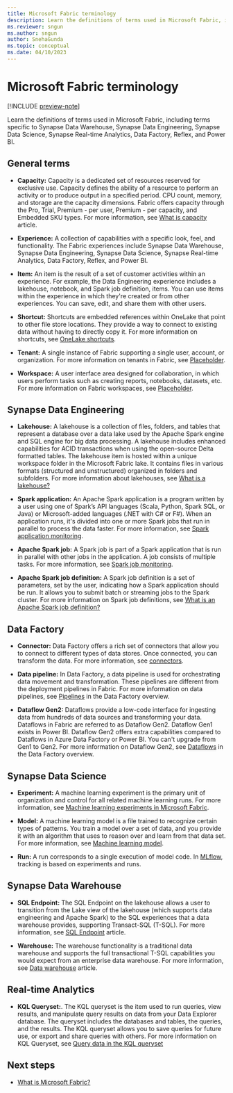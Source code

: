 ```yaml
---
title: Microsoft Fabric terminology
description: Learn the definitions of terms used in Microsoft Fabric, including terms specific to Synapse Data Warehouse, Synapse Data Engineering, and Synapse Data Science.
ms.reviewer: sngun
ms.author: sngun
author: SnehaGunda
ms.topic: conceptual
ms.date: 04/10/2023
---
```


# Microsoft Fabric terminology

[!INCLUDE [preview-note](../includes/preview-note.md)]

Learn the definitions of terms used in Microsoft Fabric, including terms specific to Synapse Data Warehouse, Synapse Data Engineering, Synapse Data Science, Synapse Real-time Analytics, Data Factory, Reflex, and Power BI.

## General terms

- **Capacity:** Capacity is a dedicated set of resources reserved for exclusive use. Capacity defines the ability of a resource to perform an activity or to produce output in a specified period. CPU count, memory, and storage are the capacity dimensions. Fabric offers capacity through the Pro, Trial, Premium - per user, Premium - per capacity, and Embedded SKU types. For more information, see [What is capacity](../enterprise/what-is-capacity.md) article.

- **Experience:** A collection of capabilities with a specific look, feel, and functionality. The Fabric experiences include Synapse Data Warehouse, Synapse Data Engineering, Synapse Data Science, Synapse Real-time Analytics, Data Factory, Reflex, and Power BI.

- **Item:** An item is the result of a set of customer activities within an experience. For example, the Data Engineering experience includes a lakehouse, notebook, and Spark job definition, items. You can use items within the experience in which they're created or from other experiences. You can save, edit, and share them with other users.

- **Shortcut:** Shortcuts are embedded references within OneLake that point to other file store locations. They provide a way to connect to existing data without having to directly copy it. For more information on shortcuts, see [OneLake shortcuts](../onelake/onelake-shortcuts.md).

- **Tenant:** A single instance of Fabric supporting a single user, account, or organization. For more information on tenants in Fabric, see [Placeholder](../placeholder.md).

- **Workspace:** A user interface area designed for collaboration, in which users perform tasks such as creating reports, notebooks, datasets, etc. For more information on Fabric workspaces, see [Placeholder](../placeholder.md).

## Synapse Data Engineering

- **Lakehouse:** A lakehouse is a collection of files, folders, and tables that represent a database over a data lake used by the Apache Spark engine and SQL engine for big data processing. A lakehouse includes enhanced capabilities for ACID transactions when using the open-source Delta formatted tables. The lakehouse item is hosted within a unique workspace folder in the Microsoft Fabric lake. It contains files in various formats (structured and unstructured) organized in folders and subfolders. For more information about lakehouses, see [What is a lakehouse?](../data-engineering/lakehouse-overview.md)

- **Spark application:** An Apache Spark application is a program written by a user using one of Spark’s API languages (Scala, Python, Spark SQL, or Java) or Microsoft-added languages (.NET with C# or F#). When an application runs, it's divided into one or more Spark jobs that run in parallel to process the data faster. For more information, see [Spark application monitoring](../data-engineering/spark-detail-monitoring.md).

- **Apache Spark job:** A Spark job is part of a Spark application that is run in parallel with other jobs in the application. A job consists of multiple tasks. For more information, see [Spark job monitoring](../data-engineering/spark-monitor-debug.md).

- **Apache Spark job definition:** A Spark job definition is a set of parameters, set by the user, indicating how a Spark application should be run. It allows you to submit batch or streaming jobs to the Spark cluster. For more information on Spark job definitions, see [What is an Apache Spark job definition?](../data-engineering/spark-job-definition.md)

## Data Factory

- **Connector:** Data Factory offers a rich set of connectors that allow you to connect to different types of data stores. Once connected, you can transform the data. For more information, see [connectors](../data-factory/connector-overview.md).

- **Data pipeline:** In Data Factory, a data pipeline is used for orchestrating data movement and transformation. These pipelines are different from the deployment pipelines in Fabric. For more information on data pipelines, see [Pipelines](../data-factory/data-factory-overview.md#data-pipelines) in the Data Factory overview.

- **Dataflow Gen2:** Dataflows provide a low-code interface for ingesting data from hundreds of data sources and transforming your data. Dataflows in Fabric are referred to as Dataflow Gen2. Dataflow Gen1 exists in Power BI. Dataflow Gen2 offers extra capabilities compared to Dataflows in Azure Data Factory or Power BI.  You can't upgrade from Gen1 to Gen2. For more information on Dataflow Gen2, see [Dataflows](../data-factory/data-factory-overview.md#dataflows) in the Data Factory overview.

## Synapse Data Science

- **Experiment:** A machine learning experiment is the primary unit of organization and control for all related machine learning runs. For more information, see [Machine learning experiments in Microsoft Fabric](../data-science/machine-learning-experiment.md).

- **Model:** A machine learning model is a file trained to recognize certain types of patterns. You train a model over a set of data, and you provide it with an algorithm that uses to reason over and learn from that data set. For more information, see [Machine learning model](../data-science/machine-learning-model.md).

- **Run:** A run corresponds to a single execution of model code. In [MLflow](https://mlflow.org/), tracking is based on experiments and runs.

## Synapse Data Warehouse

- **SQL Endpoint:** The SQL Endpoint on the lakehouse allows a user to transition from the Lake view of the lakehouse (which supports data engineering and Apache Spark) to the SQL experiences that a data warehouse provides, supporting Transact-SQL (T-SQL). For more information, see [SQL Endpoint](../data-warehouse/data-warehousing.md#sql-endpoint) article.

- **Warehouse:** The warehouse functionality is a traditional data warehouse and supports the full transactional T-SQL capabilities you would expect from an enterprise data warehouse. For more information, see [Data warehouse](../data-warehouse/data-warehousing.md#data-warehouse) article.

## Real-time Analytics

- **KQL Queryset:**. The KQL queryset is the item used to run queries, view results, and manipulate query results on data from your Data Explorer database.  The queryset includes the databases and tables, the queries, and the results. The KQL queryset allows you to save queries for future use, or export and share queries with others. For more information on KQL Queryset, see [Query data in the KQL queryset](../real-time-analytics/kusto-query-set.md)

## Next steps

- [What is Microsoft Fabric?](../placeholder.md)

